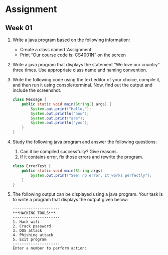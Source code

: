 # Assignment

## Week 01


1. Write a java program based on the following information:
	- Create a class named ‘Assignment’ 
	- Print “Our course code is: CS4001N” on the screen
2. Write a java program that displays the statement “We love our country” three times. Use appropriate class name and naming convention.
3. Write the following code using the text editor of your choice, compile it, and then run it using console/terminal. Now, find out the output and include the screenshot.
    ```java
    class Message { 
        public static void main(String[] args} { 
        	System.out.print("Hello,"); 
        	System.out.println("how"); 
        	System.out.print("are");
        	System.out.println("you"); 
        } 
    }
    ```

4. Study the following java program and answer the following questions:
	1. Can it be compiled successfully? Give reasons.
	2. If it contains error, fix those errors and rewrite the program.
    ```java
    class ErrorTest {  
        public static void main(String args)
            System.out.print("See! no error. It works perfectly");  
        }  
    }
    ```

5. The following output can be displayed using a java program. Your task is to write a program that displays the output given below:
    ```
    ---------------------
    ***HACKING TOOLS***
    ---------------------
    1. Hack wifi
    2. Crack password
    3. DOS attack
    4. Phishing attack
    5. Exit program
    ---------------------
    Enter a number to perform action:
    
    ```

